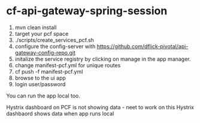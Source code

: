 # cf-api-gateway-spring-session

1. mvn clean install
2. target your pcf space
2. ./scripts/create_services_pcf.sh
2. configure the config-server with https://github.com/dflick-pivotal/api-gateway-config-repo.git
3. initalize the service registry by clicking on manage in the app manager.
4. change manifest-pcf.yml for unique routes
5. cf push -f manifest-pcf.yml
5. browse to the ui app
6. login user/password

You can run the app local too. 

Hystrix dashboard on PCF is not showing data - neet to work on this
Hystrix dashbaord shows data when app runs local


